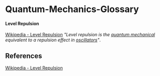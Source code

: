 # Quantum-Mechanics-Glossary

#### Level Repulsion

[Wikipedia - Level Repulsion](https://en.wikipedia.org/wiki/Level_repulsion) *"Level repulsion is the [quantum mechanical](https://en.wikipedia.org/wiki/Quantum_mechanical "Quantum mechanical") equivalent to a repulsion effect in [oscillators](https://en.wikipedia.org/wiki/Oscillator "Oscillator")"*.



## References

[Wikipedia - Level Repulsion](https://en.wikipedia.org/wiki/Level_repulsion)